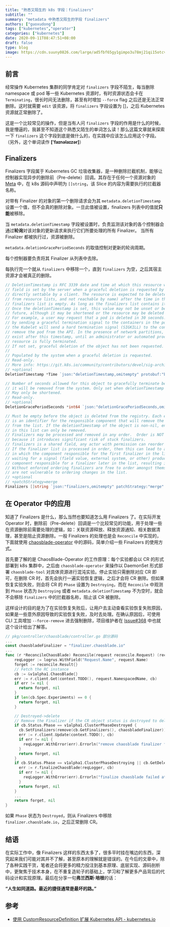 ```yaml
---
title: "熟悉又陌生的 k8s 字段：finalizers"
subtitle: ""
summary: "metadata 中熟悉又陌生的字段 finalizers"
authors: ["guoxudong"]
tags: ["kubernetes","operator"]
categories: ["kubernetes"]
date: 2020-09-11T08:47:51+08:00
draft: false
type: blog
image: https://cdn.suuny0826.com/large/ad5fbf65gy1gimpo3u78mj21qi15otcv.jpg
---
```

## 前言

经常操作 Kubernetes 集群的同学肯定对 `finalizers` 字段不陌生，每当删除 namespace 或 pod 等一些 Kubernetes 资源时，有时资源状态会卡在 `Terminating`，很长时间无法删除，甚至有时增加 `--force` flag 之后还是无法正常删除。这时就需要 `edit` 该资源，将 `finalizers` 字段设置为 []，之后 Kubernetes 资源就正常删除了。

这是一个比较常见的操作，但是当有人问 `finalizers` 字段的作用是什么的时候，我是懵逼的，我甚至不知道这个熟悉又陌生的单词怎么读！那么这篇文章就来探索一下 `finalizers` 这个字段到底是做什么的，在实践中应该怎么应用这个字段。（另外，这个单词读作 **['faɪnəlaɪzər]**）

## Finalizers

Finalizers 字段属于 Kubernetes GC 垃圾收集器，是一种删除拦截机制，能够让控制器实现异步的删除前（Pre-delete）回调。其存在于任何一个资源对象的 [Meta](hhttps://github.com/kubernetes/apimachinery/blob/f8159af4957e1f55a9ba27d0ce48ad7a5fa41d02/pkg/apis/meta/v1/types.go) 中，在 k8s 源码中声明为 `[]string`，该 Slice 的内容为需要执行的拦截器名称。

对带有 Finalizer 的对象的第一个删除请求会为其 `metadata.deletionTimestamp` 设置一个值，但不会真的删除对象。一旦此值被设置，finalizers 列表中的值就**只能**被移除。

当 `metadata.deletionTimestamp` 字段被设置时，负责监测该对象的各个控制器会通过**轮询**对该对象的更新请求来执行它们所要处理的所有 Finalizer。 当所有 Finalizer 都被执行过，资源被删除。

`metadata.deletionGracePeriodSeconds` 的取值控制对更新的轮询周期。

每个控制器要负责将其 Finalizer 从列表中去除。

每执行完一个就从 `finalizers` 中移除一个，直到 `finalizers` 为空，之后其宿主资源才会被真正的删除。

```go
// DeletionTimestamp is RFC 3339 date and time at which this resource will be deleted. This
// field is set by the server when a graceful deletion is requested by the user, and is not
// directly settable by a client. The resource is expected to be deleted (no longer visible
// from resource lists, and not reachable by name) after the time in this field, once the
// finalizers list is empty. As long as the finalizers list contains items, deletion is blocked.
// Once the deletionTimestamp is set, this value may not be unset or be set further into the
// future, although it may be shortened or the resource may be deleted prior to this time.
// For example, a user may request that a pod is deleted in 30 seconds. The Kubelet will react
// by sending a graceful termination signal to the containers in the pod. After that 30 seconds,
// the Kubelet will send a hard termination signal (SIGKILL) to the container and after cleanup,
// remove the pod from the API. In the presence of network partitions, this object may still
// exist after this timestamp, until an administrator or automated process can determine the
// resource is fully terminated.
// If not set, graceful deletion of the object has not been requested.
//
// Populated by the system when a graceful deletion is requested.
// Read-only.
// More info: https://git.k8s.io/community/contributors/devel/sig-architecture/api-conventions.md#metadata
// +optional
DeletionTimestamp *Time `json:"deletionTimestamp,omitempty" protobuf:"bytes,9,opt,name=deletionTimestamp"`

// Number of seconds allowed for this object to gracefully terminate before
// it will be removed from the system. Only set when deletionTimestamp is also set.
// May only be shortened.
// Read-only.
// +optional
DeletionGracePeriodSeconds *int64 `json:"deletionGracePeriodSeconds,omitempty" protobuf:"varint,10,opt,name=deletionGracePeriodSeconds"`

// Must be empty before the object is deleted from the registry. Each entry
// is an identifier for the responsible component that will remove the entry
// from the list. If the deletionTimestamp of the object is non-nil, entries
// in this list can only be removed.
// Finalizers may be processed and removed in any order.  Order is NOT enforced
// because it introduces significant risk of stuck finalizers.
// finalizers is a shared field, any actor with permission can reorder it.
// If the finalizer list is processed in order, then this can lead to a situation
// in which the component responsible for the first finalizer in the list is
// waiting for a signal (field value, external system, or other) produced by a
// component responsible for a finalizer later in the list, resulting in a deadlock.
// Without enforced ordering finalizers are free to order amongst themselves and
// are not vulnerable to ordering changes in the list.
// +optional
// +patchStrategy=merge
Finalizers []string `json:"finalizers,omitempty" patchStrategy:"merge" protobuf:"bytes,14,rep,name=finalizers"`
```

## 在 Operator 中的应用

知道了 Finalizers 是什么，那么当然也要知道怎么用 Finalizers 了。在实际开发 Operator 时，删除前（Pre-delete）回调是一个比较常见的功能，用于处理一些在资源删除前需要处理的逻辑，如：关联资源释放、释放资源通知、相关数据清理，甚至是阻止资源删除。一般 Finalizers 的处理也是会 `Reconcile` 中实现的，下面就使用 [chaosblade-operator](https://github.com/chaosblade-io/chaosblade-operator) 中的源码，简单介绍一些 Finalizers 的使用方式。

首先要了解的是 ChaosBlade-Operator 的工作原理：每个实验都会以 CR 的形式部署到 k8s 集群中，之后由 `chaosblade-operator` 来操作以 DaemonSet 形式部署 `chaosblade-tool` 对具体资源进行混沌实验。停止实验只需删除对应 CR 即可，在删除 CR 时，首先会执行一遍实验恢复逻辑，之后才会将 CR 删除。但如果恢复实验失败，则会将 CR 的 `Phase` 设置为 `Destroying`，而在 `Reconcile` 中观测到 `Phase` 状态为 `Destroying` 或者 `metadata.deletionTimestamp` 不为空时，就会不会移除 `finalizers` 中的拦截器名称，阻止该 CR 被删除。

这样设计的目的是为了在实验恢复失败后，让用户去主动查看实验恢复失败原因，如果是一些意外原因导致的实验恢复失败，及时去处理。在确认原因后，可使用 CLI 工具增加 `--force-remove` 进去强制删除，项目维护者在 [Issue#368](https://github.com/chaosblade-io/chaosblade/issues/368) 中也就这个设计给出了解答。

```go
// pkg/controller/chaosblade/controller.go 部分源码
...
const chaosbladeFinalizer = "finalizer.chaosblade.io"
...
func (r *ReconcileChaosBlade) Reconcile(request reconcile.Request) (reconcile.Result, error) {
    reqLogger := logrus.WithField("Request.Name", request.Name)
    forget := reconcile.Result{}
    // Fetch the RC instance
    cb := &v1alpha1.ChaosBlade{}
    err := r.client.Get(context.TODO(), request.NamespacedName, cb)
    if err != nil {
      return forget, nil
    }
    if len(cb.Spec.Experiments) == 0 {
      return forget, nil
    }

    // Destroyed->delete
    // Remove the Finalizer if the CR object status is destroyed to delete it
    if cb.Status.Phase == v1alpha1.ClusterPhaseDestroyed {
      cb.SetFinalizers(remove(cb.GetFinalizers(), chaosbladeFinalizer))
      err := r.client.Update(context.TODO(), cb)
      if err != nil {
        reqLogger.WithError(err).Errorln("remove chaosblade finalizer failed at destroyed phase")
      }
      return forget, nil
    }
    if cb.Status.Phase == v1alpha1.ClusterPhaseDestroying || cb.GetDeletionTimestamp() != nil {
      err := r.finalizeChaosBlade(reqLogger, cb)
      if err != nil {
        reqLogger.WithError(err).Errorln("finalize chaosblade failed at destroying phase")
      }
      return forget, nil
    }
    ...
    return forget, nil
}
```

如果 `Phase` 状态为 `Destroyed`，则从 Finalizers 中移除 `finalizer.chaosblade.io`，之后正常删除 CR。

## 结语

在实际工作中，像 Finalizers 这样的东西太多了，很多平时挂在嘴边的东西，深究起来我们可能对其并不了解，甚至原本的理解就是错误的。在今后的文章中，除了各种实践干货，笔者还会将更多的精力投注到基本原理、底层实现、源码剖析中，更聚焦于技术本身，在不重复造轮子的基础上，学习和了解更多产品背后的代码设计和实现原理。最后在分享一句**弗兰西斯·培根**的话：

**“人生如同道路。最近的捷径通常是最坏的路。”**

## 参考

- [使用 CustomResourceDefinition 扩展 Kubernetes API - kubernetes.io](https://kubernetes.io/zh/docs/tasks/extend-kubernetes/custom-resources/custom-resource-definitions/#finalizers)